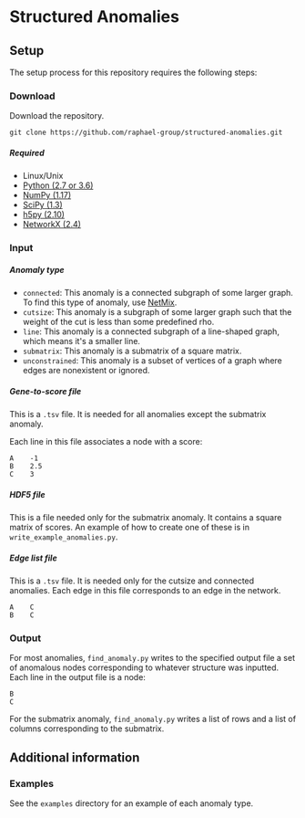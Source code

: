 Structured Anomalies
=======================

Setup
------------------------
The setup process for this repository requires the following steps:

### Download
Download the repository.

    git clone https://github.com/raphael-group/structured-anomalies.git
    
   
##### Required

* Linux/Unix
* [Python (2.7 or 3.6)](http://python.org/)
* [NumPy (1.17)](http://www.numpy.org/)
* [SciPy (1.3)](http://www.scipy.org/)
* [h5py (2.10)](http://www.h5py.org/)
* [NetworkX (2.4)](https://networkx.github.io/)
    
### Input

##### Anomaly type

* `connected`: This anomaly is a connected subgraph of some larger graph. To find this type of anomaly, use [NetMix](https://github.com/raphael-group/netmix).
* `cutsize`: This anomaly is a subgraph of some larger graph such that the weight of the cut is less than some predefined rho. 
* `line`: This anomaly is a connected subgraph of a line-shaped graph, which means it's a smaller line.
* `submatrix`: This anomaly is a submatrix of a square matrix. 
* `unconstrained`: This anomaly is a subset of vertices of a graph where edges are nonexistent or ignored.

##### Gene-to-score file
This is a `.tsv` file. It is needed for all anomalies except the submatrix anomaly. 

Each line in this file associates a node with a score:

    A    -1
    B    2.5
    C    3
    
##### HDF5 file
This is a file needed only for the submatrix anomaly. It contains a square matrix of scores. An example of how to create one of these is in `write_example_anomalies.py`.
    
##### Edge list file
This is a `.tsv` file. It is needed only for the cutsize and connected anomalies. Each edge in this file corresponds to an edge in the network.

    A    C
    B    C
    
### Output
For most anomalies, `find_anomaly.py` writes to the specified output file a set of anomalous nodes corresponding to whatever structure was inputted. Each line in the output file is a node:

    B
    C

For the submatrix anomaly, `find_anomaly.py` writes a list of rows and a list of columns corresponding to the submatrix.

Additional information
----------------

### Examples
See the `examples` directory for an example of each anomaly type.
